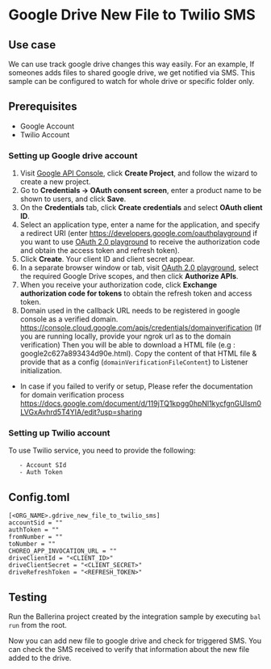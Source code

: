 # Google Drive New File to Twilio SMS
## Use case
We can use track google drive changes this way easily. For an example, If someones adds files to shared google drive, we
get notified via SMS. This sample can be configured to watch for whole drive or specific folder only.


## Prerequisites
* Google Account
* Twilio Account

### Setting up Google drive account
1. Visit [Google API Console](https://console.developers.google.com), click **Create Project**, and follow the wizard to create a new project.
2. Go to **Credentials -> OAuth consent screen**, enter a product name to be shown to users, and click **Save**.
3. On the **Credentials** tab, click **Create credentials** and select **OAuth client ID**. 
4. Select an application type, enter a name for the application, and specify a redirect URI (enter https://developers.google.com/oauthplayground if you want to use 
[OAuth 2.0 playground](https://developers.google.com/oauthplayground) to receive the authorization code and obtain the 
access token and refresh token). 
5. Click **Create**. Your client ID and client secret appear. 
6. In a separate browser window or tab, visit [OAuth 2.0 playground](https://developers.google.com/oauthplayground), select the required Google Drive scopes, and then click **Authorize APIs**.
7. When you receive your authorization code, click **Exchange authorization code for tokens** to obtain the refresh token and access token.
8. Domain used in the callback URL needs to be registered in google console as a verified domain.
https://console.cloud.google.com/apis/credentials/domainverification
(If you are running locally, provide your ngrok url as to the domain verification)
Then you will be able to download a HTML file (e.g : google2c627a893434d90e.html). 
Copy the content of that HTML file & provide that as a config (`domainVerificationFileContent`) to Listener initialization.

* In case if you failed to verify or setup, Please refer the documentation for domain verification process 
https://docs.google.com/document/d/119jTQ1kpgg0hpNl1kycfgnGUIsm0LVGxAvhrd5T4YIA/edit?usp=sharing

### Setting up Twilio account

To use Twilio service, you need to provide the following:

       - Account SId
       - Auth Token

## Config.toml 
```
[<ORG_NAME>.gdrive_new_file_to_twilio_sms]
accountSid = ""
authToken = ""
fromNumber = ""
toNumber = ""
CHOREO_APP_INVOCATION_URL = ""
driveClientId = "<CLIENT_ID>"
driveClientSecret = "<CLIENT_SECRET>"
driveRefreshToken = "<REFRESH_TOKEN>"
```

## Testing
Run the Ballerina project created by the integration sample by executing `bal run` from the root. 

Now you can add new file to google drive and check for triggered SMS.
You can check the SMS received to verify that information about the new file added to the drive.

